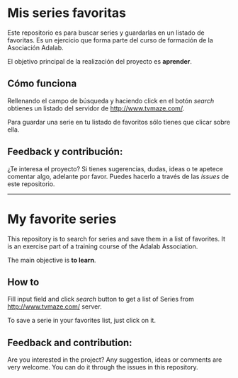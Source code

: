 

# Mis series favoritas

Este repositorio es para buscar series y guardarlas en un listado de favoritas. Es un ejercicio que forma parte del curso de formación de la Asociación Adalab.

El objetivo principal de la realización del proyecto es **aprender**.

## Cómo funciona

Rellenando el campo de búsqueda y haciendo click en el botón _search_ obtienes un listado del servidor de http://www.tvmaze.com/.

Para guardar una serie en tu listado de favoritos sólo tienes que clicar sobre ella.

## Feedback y contribución:

¿Te interesa el proyecto? Si tienes sugerencias, dudas, ideas o te apetece comentar algo, adelante por favor. Puedes hacerlo a través de las _issues_ de este repositorio.

---

# My favorite series

This repository is to search for series and save them in a list of favorites. It is an exercise part of a training course of the Adalab Association.

The main objective is **to learn**.

## How to

Fill input field and click _search_ button to get a list of Series from http://www.tvmaze.com/ server.

To save a serie in your favorites list, just click on it.

## Feedback and contribution:

Are you interested in the project? Any suggestion, ideas or comments are very welcome. You can do it through the issues in this repository.
